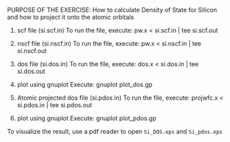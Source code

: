 PURPOSE OF THE EXERCISE:
How to calculate Density of State for Silicon and how to project it onto the atomic orbitals

1. scf file (si.scf.in)
To run the file, execute:
pw.x < si.scf.in | tee si.scf.out

2. nscf file (si.nscf.in)
To run the file, execute:
pw.x < si.nscf.in | tee si.nscf.out

3. dos file (si.dos.in)
To run the file, execute:
dos.x < si.dos.in | tee si.dos.out

4. plot using gnuplot
Execute:
gnuplot plot_dos.gp

5. Atomic projected dos file (si.pdos.in)
To run the file, execute:
projwfc.x < si.pdos.in | tee si.pdos.out

6. plot using gnuplot
Execute:
gnuplot plot_pdos.gp

To visualize the result, use a pdf reader to open `Si_DOS.eps` and `Si_pdos.eps`
